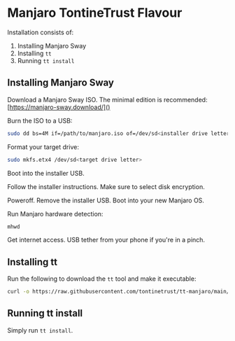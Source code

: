 # Manjaro TontineTrust Flavour

Installation consists of:
1. Installing Manjaro Sway
2. Installing `tt`
3. Running `tt install`

## Installing Manjaro Sway

Download a Manjaro Sway ISO. The minimal edition is recommended:
 [https://manjaro-sway.download/]()

Burn the ISO to a USB:
```sh
sudo dd bs=4M if=/path/to/manjaro.iso of=/dev/sd<installer drive letter> status=progress oflag=sync
```

Format your target drive:
```sh
sudo mkfs.etx4 /dev/sd<target drive letter>
```

Boot into the installer USB.

Follow the installer instructions. Make sure to select disk encryption.

Poweroff. Remove the installer USB. Boot into your new Manjaro OS.

Run Manjaro hardware detection:
```sh
mhwd
```

Get internet access. USB tether from your phone if you're in a pinch.

## Installing tt

Run the following to download the `tt` tool and make it executable:

```sh
curl -o https://raw.githubusercontent.com/tontinetrust/tt-manjaro/main/tt.sh --create-dirs ~/.local/bin && chmod u+x ~/.local/bin/tt.sh
```

## Running tt install

Simply run `tt install`.
